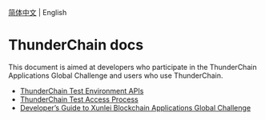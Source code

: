 
[简体中文](./README.md) | English

# ThunderChain docs

This document is aimed at developers who participate in the ThunderChain Applications Global Challenge and users who use ThunderChain.

- [ThunderChain Test Environment APIs](./test-api-EN.md)
- [ThunderChain Test Access Process](./test-flow-EN.md)
- [Developer’s Guide to Xunlei Blockchain Applications Global Challenge](./thunderchain-EN.md) 
